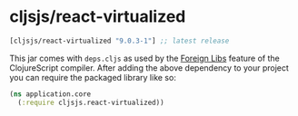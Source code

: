 # cljsjs/react-virtualized

[](dependency)
```clojure
[cljsjs/react-virtualized "9.0.3-1"] ;; latest release
```
[](/dependency)

This jar comes with `deps.cljs` as used by the [Foreign Libs][flibs] feature
of the ClojureScript compiler. After adding the above dependency to your project
you can require the packaged library like so:

```clojure
(ns application.core
  (:require cljsjs.react-virtualized))
```

[flibs]: https://github.com/clojure/clojurescript/wiki/Packaging-Foreign-Dependencies
